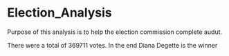 # Election_Analysis

Purpose of this analysis is to help the election commission complete audut.

There were a total of 369711 votes. In the end Diana Degette is the winner
